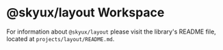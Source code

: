 # @skyux/layout Workspace

For information about `@skyux/layout` please visit the library's README file, located at `projects/layout/README.md`.
